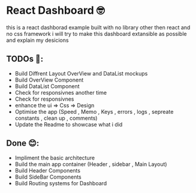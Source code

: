 # React Dashboard 🤓

this is a react dashborad example built with no library other then react and no css framework i will try to make this dashboard extansible as possible and explain my desicions

## TODOs 🤯:

- Build Diffrent Layout OverView and DataList mockups
- Build OverView Component
- Build DataList Component
- Check for responsivnes another time
- Check for responsivnes
- enhance the ui => Css => Design
- Optimise the app (Speed , Memo , Keys , errors , logs , sepreate constants , clean up , comments)
- Update the Readme to showcase what i did

## Done 😊:

- Impliment the basic architecture
- Build the main app container (Header , sidebar , Main Layout)
- Build Header Components
- Build SideBar Components
- Build Routing systems for Dashboard
